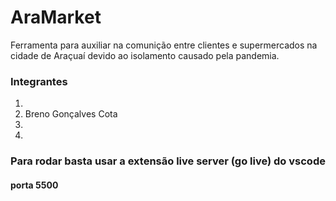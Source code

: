 # AraMarket
Ferramenta para auxiliar na comunição entre clientes e supermercados na cidade de Araçuaí devido ao isolamento causado pela pandemia.

### Integrantes
1. 
2. Breno Gonçalves Cota
3. 
4. 

### Para rodar basta usar a extensão live server (go live) do vscode 

#### porta 5500
